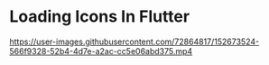 # Loading Icons In Flutter


https://user-images.githubusercontent.com/72864817/152673524-566f9328-52b4-4d7e-a2ac-cc5e06abd375.mp4

